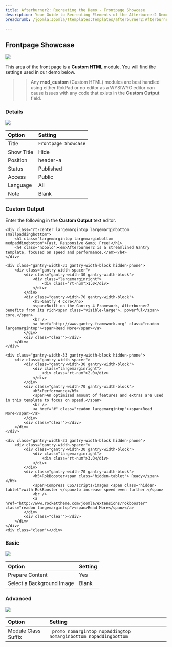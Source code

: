 ```yaml
---
title: Afterburner2: Recreating the Demo - Frontpage Showcase
description: Your Guide to Recreating Elements of the Afterburner2 Demo for Joomla
breadcrumb: /joomla:Joomla/!templates:Templates/afterburner2:Afterburner2

---
```


Frontpage Showcase
-----

![][demo]

This area of the front page is a **Custom HTML** module. You will find the settings used in our demo below.

>> Any **mod_custom** (Custom HTML) modules are best handled using either RokPad or no editor as a WYSIWYG editor can cause issues with any code that exists in the **Custom Output** field.

### Details
![][demo2]

| Option     | Setting              |  
| :--------- | :------------------- |  
| Title      | `Frontpage Showcase` |  
| Show Title | Hide                 |  
| Position   | header-a             |  
| Status     | Published            |  
| Access     | Public               |  
| Language   | All                  |  
| Note       | Blank                |  

### Custom Output
Enter the following in the **Custom Output** text editor.

~~~
<div class="rt-center largemargintop largemarginbottom smallpaddingbottom">
	<h1 class="largemargintop largemarginbottom medpaddingbottom">Fast, Responsive &amp; Free!</h1>
	<h4 class="nobold"><em>Afterburner2 is a streamlined Gantry template, focused on speed and performance.</em></h4>
</div>	    

<div class="gantry-width-33 gantry-width-block hidden-phone">
    <div class="gantry-width-spacer">
		<div class="gantry-width-30 gantry-width-block">        
			<div class="largemarginright">
				<div class="rt-num">1.0</div>
			</div>				
	 	</div>   
		<div class="gantry-width-70 gantry-width-block">
        	<h5>Gantry 4 Core</h5>
			<span>Built on the Gantry 4 Framework, Afterburner2 benefits from its rich<span class="visible-large">, powerful</span> core.</span>
			<br />
        	<a href="http://www.gantry-framework.org" class="readon largemargintop"><span>Read More</span></a>
		</div>
		<div class="clear"></div>
    </div>
</div>

<div class="gantry-width-33 gantry-width-block hidden-phone">
    <div class="gantry-width-spacer">
		<div class="gantry-width-30 gantry-width-block">        
			<div class="largemarginright">
				<div class="rt-num">2.0</div>
			</div>				
	 	</div>   
		<div class="gantry-width-70 gantry-width-block">
        	<h5>Performance</h5>  
			<span>An optimized amount of features and extras are used in this template to focus on speed.</span>
			<br />
        	<a href="#" class="readon largemargintop"><span>Read More</span></a>
		</div>
		<div class="clear"></div>
    </div>
</div>

<div class="gantry-width-33 gantry-width-block hidden-phone">
    <div class="gantry-width-spacer">
		<div class="gantry-width-30 gantry-width-block">        
			<div class="largemarginright">
				<div class="rt-num">3.0</div>
			</div>				
	 	</div>   
		<div class="gantry-width-70 gantry-width-block">
        	<h5>RokBooster<span class="hidden-tablet"> Ready</span></h5>  
			<span>Compress CSS/scripts/images <span class="hidden-tablet">with RokBooster </span>to increase speed even further.</span>
			<br />
        	<a href="http://www.rockettheme.com/joomla/extensions/rokbooster" class="readon largemargintop"><span>Read More</span></a>
		</div>
		<div class="clear"></div>
    </div>
</div>
<div class="clear"></div>
~~~

### Basic
![][demo3]

| Option                    | Setting |  
| :------------------------ | :------ |  
| Prepare Content           | Yes     |  
| Select a Background Image | Blank   |

### Advanced
![][demo4]

| Option              | Setting                                                          |  
| :------------------ | :--------------------------------------------------------------- |  
| Module Class Suffix | ` promo nomargintop nopaddingtop nomarginbottom nopaddingbottom` |  

[demo]: assets/demo_1.jpeg
[demo2]: assets/showcase_1.jpeg
[demo3]: assets/showcase_2.jpeg
[demo4]: assets/showcase_3.jpeg